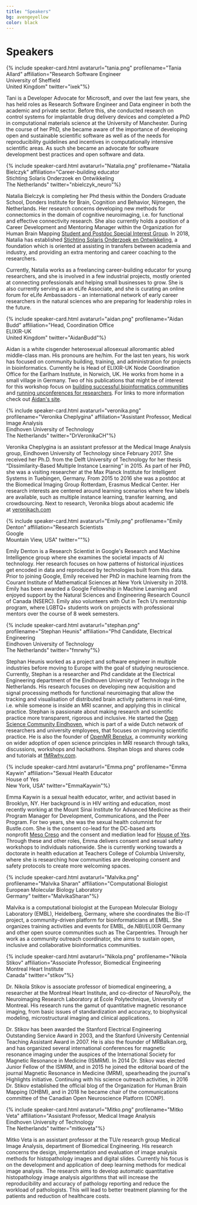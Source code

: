 ```yaml
---
title: "Speakers"
bg: avengeyellow
color: black
---
```


<a id="speakers"></a>

# Speakers

<a name="tania"></a>

{% include speaker-card.html avatarurl="tania.png" profilename="Tania Allard" affiliation="Research Software Engineer<br>University of Sheffield<br>United Kingdom" twitter="ixek"%}

Tani is a Developer Advocate for Microsoft, and over the last few years, she has held roles as Research Software Engineer and Data engineer in both the academic and private sector. Before this, she conducted research on control systems for implantable drug delivery devices and completed a PhD in computational materials science at the University of Manchester. During the course of her PhD, she became aware of the importance of developing open and sustainable scientific software as well as of the needs for reproducibility guidelines and incentives in computationally intensive scientific areas. As such she became an advocate for software development best practices and open software and data.

<a name="Natalia"></a>

{% include speaker-card.html avatarurl="Natalia.png" profilename="Natalia Bielczyk" affiliation="Career-building educator<br>Stichting Solaris Onderzoek en Ontwikkeling<br>The Netherlands" twitter="nbielczyk_neuro"%}

Natalia Bielczyk is completing her Phd thesis within the Donders Graduate School, Donders Institute for Brain, Cognition and Behavior, Nijmegen, the Netherlands. Her research concerns developing new methods for connectomics in the domain of cognitive neuroimaging, i.e. for functional and effective connectivity research. She also currently holds a position of a Career Development and Mentoring Manager within the Organization for Human Brain Mapping [Student and Postdoc Special Interest Group](https://www.ohbmtrainees.com). In 2018, Natalia has established [Stichting Solaris Onderzoek en Ontwikkeling](https://stichting-solaris.github.io/), a foundation which is oriented at assisting in transfers between academia and industry, and providing an extra mentoring and career coaching to the researchers. 

Currently, Natalia works as a freelancing career-building educator for young researchers, and she is involved in a few industrial projects, mostly oriented at connecting professionals and helping small businesses to grow. She is also currently serving as an eLife Associate, and she is curating an online forum for eLife Ambassadors - an international network of early career researchers in the natural sciences who are preparing for leadership roles in the future. 

<a name="aidan"></a>

{% include speaker-card.html avatarurl="aidan.png" profilename="Aidan Budd" affiliation="Head, Coordination Office<br>ELIXIR-UK<br>United Kingdom" twitter="AidanBudd"%}

Aidan is a white cisgender heterosexual allosexual alloromantic abled middle-class man. His pronouns are he/him. For the last ten years, his work has focused on community building, training, and administration for projects in bioinformatics. Currently he is Head of ELIXIR-UK Node Coordination Office for the Earlham Institute, in Norwich, UK. He works from home in a small village in Germany. Two of his publications that might be of interest for this workshop focus on [building successful bioinformatics communities](https://doi.org/10.1371/journal.pcbi.1003972) and [running unconferences for researchers](https://doi.org/10.1371/journal.pcbi.1003905). For links to more information check out [Aidan's site](https://about.me/aidan.budd).


<a name="veronika"></a>

{% include speaker-card.html avatarurl="veronika.png" profilename="Veronika Cheplygina" affiliation="Assistant Professor, Medical Image Analysis<br>Eindhoven University of Technology<br>The Netherlands" twitter="DrVeronikaCH"%}

Veronika Cheplygina is an assistant professor at the Medical Image Analysis group, Eindhoven University of Technology since February 2017. She received her Ph.D. from the Delft University of Technology for her thesis “Dissimilarity-Based Multiple Instance Learning“ in 2015. As part of her PhD, she was a visiting researcher at the Max Planck Institute for Intelligent Systems in Tuebingen, Germany. From 2015 to 2016 she was a postdoc at the Biomedical Imaging Group Rotterdam, Erasmus Medical Center. Her research interests are centered around learning scenarios where few labels are available, such as multiple instance learning, transfer learning, and crowdsourcing. Next to research, Veronika blogs about academic life at [veronikach.com](https://www.veronikach.com)

<a name="Emily"></a>

{% include speaker-card.html avatarurl="Emily.png" profilename="Emily Denton" affiliation="Research Scientists<br>Google<br>Mountain View, USA" twitter=""%}

Emily Denton is a Research Scientist in Google's Research and Machine Intelligence group where she examines the societal impacts of AI technology. Her research focuses on how patterns of historical injustices get encoded in data and reproduced by technologies built from this data. Prior to joining Google, Emily received her PhD in machine learning from the Courant Institute of Mathematical Sciences at New York University in 2018. Emily has been awarded a Google Fellowship in Machine Learning and enjoyed support by the Natural Sciences and Engineering Research Council of Canada (NSERC). Emily also volunteers with Out in Tech U’s mentorship program, where LGBTQ+ students work on projects with professional mentors over the course of 8 week semesters.

<a name="stephan"></a>

{% include speaker-card.html avatarurl="stephan.png" profilename="Stephan Heunis" affiliation="Phd Candidate, Electrical Engineering<br>Eindhoven University of Technology<br>The Netherlands" twitter="fmrwhy"%}

Stephan Heunis worked as a project and software engineer in multiple industries before moving to Europe with the goal of studying neuroscience. Currently, Stephan is a researcher and Phd candidate at the Electrical Engineering department of the Eindhoven University of Technology in the Netherlands. His research focuses on developing new acquisition and signal processing methods for functional neuroimaging that allow the tracking and visualisation of distributed brain activity patterns in real-time, i.e. while someone is inside an MRI scanner, and applying this in clinical practice. Stephan is passionate about making research and scientific practice more transparent, rigorous and inclusive. He started the [Open Science Community Eindhoven](https://osceindhoven.github.io/), which is part of a wide Dutch network of researchers and university employees, that focuses on improving scientific practice. He is also the founder of [OpenMR Benelux](https://openmrbenelux.github.io/), a community working on wider adoption of open science principles in MRI research through talks, discussions, workshops and hackathons. Stephan blogs and shares code and tutorials at [fMRwhy.com](https://www.fmrwhy.com/).

<a name="Emma"></a>

{% include speaker-card.html avatarurl="Emma.png" profilename="Emma Kaywin" affiliation="Sexual Health Educator<br>House of Yes<br>New York, USA" twitter="EmmaKaywin"%}

Emma Kaywin is a sexual health educator, writer, and activist based in Brooklyn, NY. Her background is in HIV writing and education, most recently working at the Mount Sinai Institute for Advanced Medicine as their Program Manager for Development, Communications, and the Peer Program. For two years, she was the sexual health columnist for Bustle.com. She is the consent co-lead for the DC-based arts nonprofit [Meso Creso](http://mesocreso.org/) and the consent and mediation lead for [House of Yes](https://houseofyes.org/). Through these and other roles, Emma delivers consent and sexual safety workshops to individuals nationwide. She is currently working towards a doctorate in health education at Teachers College of Columbia University, where she is researching how communities are developing consent and safety protocols to create more welcoming spaces.

<a name="Malvika"></a>

{% include speaker-card.html avatarurl="Malvika.png" profilename="Malvika Sharan" affiliation="Computational Biologist<br>European Molecular Biology Laboratory<br>Germany" twitter="MalvikaSharan"%}

Malvika is a computational biologist at the European Molecular Biology Laboratory (EMBL), Heidelberg, Germany, where she coordinates the Bio-IT project, a community-driven platform for bioinformaticians at EMBL. She organizes training activities and events for EMBL, de.NBI/ELIXIR Germany and other open source communities such as The Carpentries. Through her work as a community outreach coordinator, she aims to sustain open, inclusive and collaborative bioinformatics communities.

<a name="Nikola"></a>

{% include speaker-card.html avatarurl="Nikola.png" profilename="Nikola Stikov" affiliation="Associate Professor, Biomedical Engineering<br>Montreal Heart Institute<br>Canada" twitter="stikov"%}

Dr. Nikola Stikov is associate professor of biomedical engineering, a researcher at the Montreal Heart Institute, and co-director of NeuroPoly, the Neuroimaging Research Laboratory at École Polytechnique, University of Montreal. His research runs the gamut of quantitative magnetic resonance imaging, from basic issues of standardization and accuracy, to biophysical modeling, microstructural imaging and clinical applications.

Dr. Stikov has been awarded the Stanford Electrical Engineering Outstanding Service Award in 2003, and the Stanford University Centennial Teaching Assistant Award in 2007. He is also the founder of MRBalkan.org, and has organized several international conferences for magnetic resonance imaging under the auspices of the International Society for Magnetic Resonance in Medicine (ISMRM). In 2014 Dr. Stikov was elected Junior Fellow of the ISMRM, and in 2015 he joined the editorial board of the journal Magnetic Resonance in Medicine (MRM), spearheading the journal's Highlights initiative. Continuing with his science outreach activities, in 2016 Dr. Stikov established the official blog of the Organization for Human Brain Mapping (OHBM), and in 2018 he became chair of the communications committee of the Canadian Open Neuroscience Platform (CONP).

<a name="Mitko"></a>

{% include speaker-card.html avatarurl="Mitko.png" profilename="Mitko Veta" affiliation="Assistant Professor, Medical Image Analysis<br>Eindhoven University of Technology<br>The Netherlands" twitter="mitkoveta"%}

Mitko Veta is an assistant professor at the TU/e research group Medical Image Analysis, department of Biomedical Engineering. His research concerns the design, implementation and evaluation of image analysis methods for histopathology images and digital slides. Currently his focus is on the development and application of deep learning methods for medical image analysis.  The research aims to develop automatic quantitative histopathology image analysis algorithms that will increase the reproducibility and accuracy of pathology reporting and reduce the workload of pathologists. This will lead to better treatment planning for the patients and reduction of healthcare costs. 











